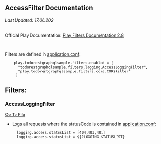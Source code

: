 ## AccessFilter Documentation
###### Last Updated: 17.06.202

Official Play Documentation: [Play Filters Documentation 2.8](https://www.playframework.com/documentation/2.8.x/Filters)

<br/>

Filters are defined in [application.conf](../conf/application.conf):

        play.todorestgraphqlsample.filters.enabled = [
          "todorestgraphqlsample.filters.logging.AccessLoggingFilter",
          "play.todorestgraphqlsample.filters.cors.CORSFilter"
         ]

## Filters:  

### AccessLoggingFilter
[Go To File](../app/de/innfactory/todorestgraphqlsample/filters/logging/AccessLoggingFilter.scala)

- Logs all requests where the statusCode is contained in [application.conf](../conf/application.conf):

        logging.access.statusList = [404,403,401]
        logging.access.statusList = ${?LOGGING_STATUSLIST}


